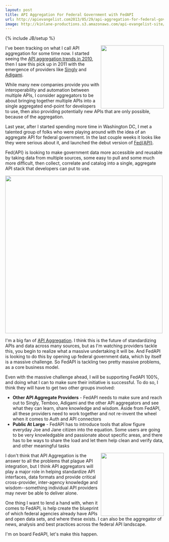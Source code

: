 ```yaml
---
layout: post
title: API Aggregation For Federal Government with FedAPI
url: http://apievangelist.com2013/05/29/api-aggregation-for-federal-government-with-fedapi/
image: http://kinlane-productions.s3.amazonaws.com/api-evangelist-site/blog/Fed-API-Logo-2.png
---
```

{% include JB/setup %}
<p>
     <a href="http://fedapi.com/" target="_blank"><img src="http://kinlane-productions.s3.amazonaws.com/api-evangelist-site/serviceproviders/Fed-API-Logo-2.png"  width="200" align="right" /></a>
</p>
<p>
     I've been tracking on what I call API aggregation for some time now. I started seeing the <a href="/2010/11/19/universal-apis/" target="_blank">API aggregation trends in 2010</a>, then I saw this pick up in 2011 with the emergence of providers like <a href="http://aggregation.apievangelist.com/companies-detail.html?id=34" target="_blank">Singly</a> and <a href="http://aggregation.apievangelist.com/companies-detail.html?id=35" target="_blank">Adigami</a>.
</p>
<p>
     While many new companies provide you with interoperability and automation between multiple APIs, I consider aggregators to be about bringing together multiple APIs into a single aggregated end-point for developers to use, then also providing potentially new APIs that are only possible, because of the aggregation.
</p>
<p>
     Last year, after I started spending more time in Washington DC, I met a talented group of folks who were playing around with the idea of an aggregate API for federal government. In the last couple weeks it looks like they were serious about it, and launched the debut version of <a href="http://fedapi.com/">Fed{API}</a>.
</p>
<p>
     Fed{API} is looking to make government data more accessible and reusable by taking data from multiple sources, some easy to pull and some much more difficult, then collect, correlate and catalog into a single, aggregate API stack that developers can put to use.
</p>
<p>
     <a href="http://fedapi.com/" target="_blank"><img src="https://s3.amazonaws.com/kinlane-productions/api-evangelist/fedapi/fedapi-1.png"  width="500" /></a>
</p>
<p>
     I'm a big fan of <a href="http://aggregation.apievangelist.com/">API Aggregation</a>. I think this is the future of standardizing APIs and data across many sources, but as I'm watching providers tackle this, you begin to realize what a massive undertaking it will be. And FedAPI is looking to do this by opening up federal government data, which by itself is a massive challenge. So FedAPI is tackling two pretty massive problems, as a core business model.
</p>
<p>
     Even with the massive challenge ahead, I will be supporting FedAPI 100%, and doing what I can to make sure their initiative is successful. To do so, I think they will have to get two other groups involved:
</p>
<ul>
     <li>
          <strong>Other API Aggregate Providers</strong> - FedAPI needs to make sure and reach out to Singly, Temboo, Adigami and the other API aggregators and see what they can learn, share knowledge and wisdom. Aside from FedAPI, all these providers need to work together and not re-invent the wheel when it comes to Auth and API connectors
     </li>
     <li>
          <strong>Public At Large</strong> - FedAPI has to introduce tools that allow figure everyday Joe and Jane citizen into the equation. Some users are going to be very knowledgable and passionate about specific areas, and there has to be ways to share the load and let them help clean and verify data, and other meaningful tasks
     </li>
</ul>
<p>
     <a href="http://fedapi.com/" target="_blank"><img src="https://s3.amazonaws.com/kinlane-productions/api-evangelist/fedapi/fedapi-capital.png"  width="200" align="right" /></a>
</p>
<p>
     I don't think that API Aggregation is the answer to all the problems that plague API integration, but I think API aggregators will play a major role in helping standardize API interfaces, data formats and provide critical cross-provider, inter-agency knowledge and wisdom--something individual API providers may never be able to deliver alone.
</p>
<p>
     One thing I want to lend a hand with, when it comes to FedAPI, is help create the blueprint of which federal agencies already have APIs and open data sets, and where these exists. I can also be the aggregator of news, analysis and best practices across the federal API landscape.
</p>
<p>
     I'm on board FedAPI, let's make this happen.
</p>
